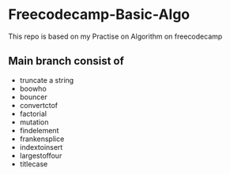# Freecodecamp-Basic-Algo
This repo is based on my Practise on Algorithm on freecodecamp
## Main branch consist of
- truncate a string
- boowho
- bouncer
- convertctof
- factorial
- mutation
- findelement
- frankensplice
- indextoinsert
- largestoffour
- titlecase
